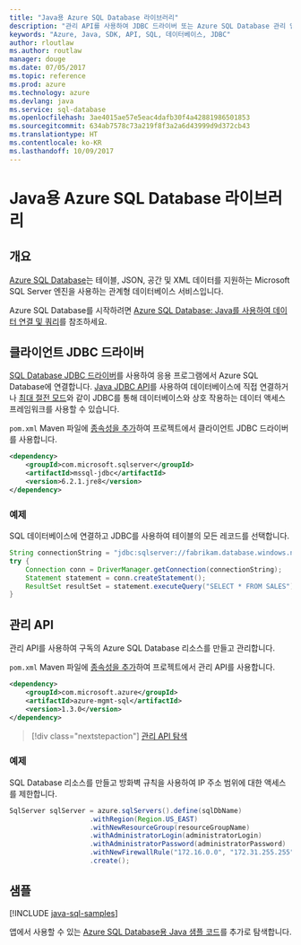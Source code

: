 ```yaml
---
title: "Java용 Azure SQL Database 라이브러리"
description: "관리 API를 사용하여 JDBC 드라이버 또는 Azure SQL Database 관리 인스턴스를 사용하는 Azure SQL Database에 연결합니다."
keywords: "Azure, Java, SDK, API, SQL, 데이터베이스, JDBC"
author: rloutlaw
ms.author: routlaw
manager: douge
ms.date: 07/05/2017
ms.topic: reference
ms.prod: azure
ms.technology: azure
ms.devlang: java
ms.service: sql-database
ms.openlocfilehash: 3ae4015ae57e5eac4dafb30f4a42881986501853
ms.sourcegitcommit: 634ab7578c73a219f8f3a2a6d43999d9d372cb43
ms.translationtype: HT
ms.contentlocale: ko-KR
ms.lasthandoff: 10/09/2017
---
```

# <a name="azure-sql-database-libraries-for-java"></a>Java용 Azure SQL Database 라이브러리

## <a name="overview"></a>개요

[Azure SQL Database](/azure/sql-database/sql-database-technical-overview)는 테이블, JSON, 공간 및 XML 데이터를 지원하는 Microsoft SQL Server 엔진을 사용하는 관계형 데이터베이스 서비스입니다. 

Azure SQL Database를 시작하려면 [Azure SQL Database: Java를 사용하여 데이터 연결 및 쿼리](/azure/sql-database/sql-database-connect-query-java)를 참조하세요.

## <a name="client-jdbc-driver"></a>클라이언트 JDBC 드라이버

[SQL Database JDBC 드라이버](/sql/connect/jdbc/microsoft-jdbc-driver-for-sql-server)를 사용하여 응용 프로그램에서 Azure SQL Database에 연결합니다. [Java JDBC API](https://docs.oracle.com/javase/8/docs/technotes/guides/jdbc/)를 사용하여 데이터베이스에 직접 연결하거나 [최대 절전 모드](http://hibernate.org/)와 같이 JDBC를 통해 데이터베이스와 상호 작용하는 데이터 액세스 프레임워크를 사용할 수 있습니다.

`pom.xml` Maven 파일에 [종속성을 추가](https://maven.apache.org/guides/getting-started/index.html#How_do_I_use_external_dependencies)하여 프로젝트에서 클라이언트 JDBC 드라이버를 사용합니다.


```XML
<dependency>
    <groupId>com.microsoft.sqlserver</groupId>
    <artifactId>mssql-jdbc</artifactId>
    <version>6.2.1.jre8</version>
</dependency>
```   

### <a name="example"></a>예제

SQL 데이터베이스에 연결하고 JDBC를 사용하여 테이블의 모든 레코드를 선택합니다.

```java
String connectionString = "jdbc:sqlserver://fabrikam.database.windows.net:1433;database=fiber;user=raisa;password=testpass;encrypt=true;hostNameInCertificate=*.database.windows.net;loginTimeout=30;";
try {
    Connection conn = DriverManager.getConnection(connectionString);
    Statement statement = conn.createStatement();
    ResultSet resultSet = statement.executeQuery("SELECT * FROM SALES");
}  
```

## <a name="management-api"></a>관리 API

관리 API를 사용하여 구독의 Azure SQL Database 리소스를 만들고 관리합니다.   

`pom.xml` Maven 파일에 [종속성을 추가](https://maven.apache.org/guides/getting-started/index.html#How_do_I_use_external_dependencies)하여 프로젝트에서 관리 API를 사용합니다.


```XML
<dependency>
    <groupId>com.microsoft.azure</groupId>
    <artifactId>azure-mgmt-sql</artifactId>
    <version>1.3.0</version>
</dependency>
```

> [!div class="nextstepaction"]
> [관리 API 탐색](/java/api/overview/azure/sql/managementapi)

### <a name="example"></a>예제

SQL Database 리소스를 만들고 방화벽 규칙을 사용하여 IP 주소 범위에 대한 액세스를 제한합니다.

```java
SqlServer sqlServer = azure.sqlServers().define(sqlDbName)
                    .withRegion(Region.US_EAST)
                    .withNewResourceGroup(resourceGroupName)
                    .withAdministratorLogin(administratorLogin)
                    .withAdministratorPassword(administratorPassword)
                    .withNewFirewallRule("172.16.0.0", "172.31.255.255")
                    .create();
```

## <a name="samples"></a>샘플

[!INCLUDE [java-sql-samples](../docs-ref-conceptual/includes/sql.md)]

앱에서 사용할 수 있는 [Azure SQL Database용 Java 샘플 코드](https://azure.microsoft.com/resources/samples/?platform=java&term=SQL)를 추가로 탐색합니다.